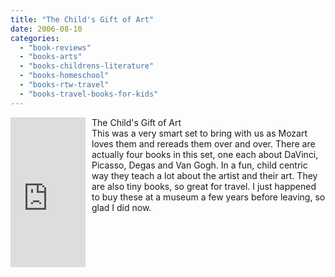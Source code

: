 ```yaml
---
title: "The Child's Gift of Art"
date: 2006-08-10
categories: 
  - "book-reviews"
  - "books-arts"
  - "books-childrens-literature"
  - "books-homeschool"
  - "books-rtw-travel"
  - "books-travel-books-for-kids"
---
```


<iframe scrolling="no" frameborder="0" marginheight="0" marginwidth="0" src="http://rcm.amazon.com/e/cm?t=soultravelers-20&o=1&p=8&l=as1&asins=0764175246&fc1=000000&IS2=1&lt1=_blank&lc1=0000FF&bc1=000000&bg1=FFFFFF&f=ifr" style="width: 120px; height: 240px; margin-right: 10px; float: left; margin-bottom: 20px;"></iframe>

The Child's Gift of Art  
This was a very smart set to bring with us as Mozart loves them and rereads them over and over. There are actually four books in this set, one each about DaVinci, Picasso, Degas and Van Gogh. In a fun, child centric way they teach a lot about the artist and their art. They are also tiny books, so great for travel. I just happened to buy these at a museum a few years before leaving, so glad I did now.
